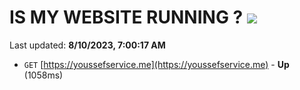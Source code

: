 # IS MY WEBSITE RUNNING ? [![](https://img.shields.io/static/v1?label=Sponsor&message=%E2%9D%A4&logo=GitHub&color=%23fe8e86)](https://github.com/sponsors/<username>)

Last updated: **8/10/2023, 7:00:17 AM**

- `GET` [https://youssefservice.me](https://youssefservice.me) - **Up** (1058ms)
